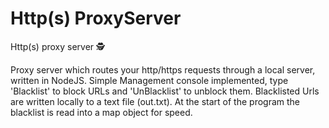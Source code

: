 # Http(s) ProxyServer
Http(s) proxy server 🕵

Proxy server which routes your http/https requests through a local server, written in NodeJS.
Simple Management console implemented, type 'Blacklist' to block URLs and 'UnBlacklist' to unblock them.
Blacklisted Urls are written locally to a text file (out.txt). At the start of the program the blacklist is
read into a map object for speed.

